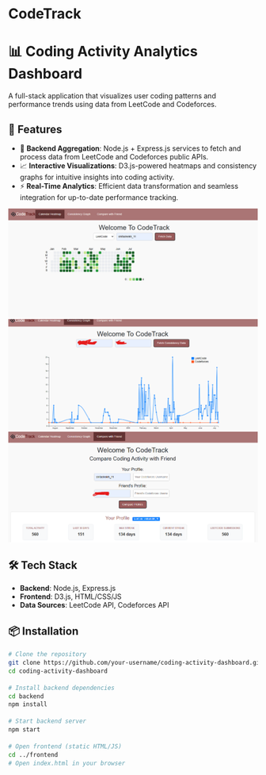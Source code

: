 # CodeTrack

# 📊 Coding Activity Analytics Dashboard

A full-stack application that visualizes user coding patterns and performance trends using data from LeetCode and Codeforces.

## 🚀 Features

- 🔄 **Backend Aggregation**: Node.js + Express.js services to fetch and process data from LeetCode and Codeforces public APIs.
- 📈 **Interactive Visualizations**: D3.js-powered heatmaps and consistency graphs for intuitive insights into coding activity.
- ⚡ **Real-Time Analytics**: Efficient data transformation and seamless integration for up-to-date performance tracking.

![Image Alt](https://github.com/shifasheikh19/CodeTrack/blob/main/Screenshot%202025-07-09%20213450.png?raw=true)
![Image Alt](https://github.com/shifasheikh19/CodeTrack/blob/main/Screenshot%202025-07-09%20214044.png?raw=true)
![Image Alt](https://github.com/shifasheikh19/CodeTrack/blob/main/Screenshot%202025-07-09%20214639.png?raw=true)



## 🛠️ Tech Stack

- **Backend**: Node.js, Express.js
- **Frontend**: D3.js, HTML/CSS/JS
- **Data Sources**: LeetCode API, Codeforces API

## 📦 Installation

```bash
# Clone the repository
git clone https://github.com/your-username/coding-activity-dashboard.git
cd coding-activity-dashboard

# Install backend dependencies
cd backend
npm install

# Start backend server
npm start

# Open frontend (static HTML/JS)
cd ../frontend
# Open index.html in your browser


